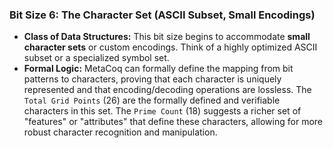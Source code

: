 ### Bit Size 6: The Character Set (ASCII Subset, Small Encodings)

*   **Class of Data Structures:** This bit size begins to accommodate **small character sets** or custom encodings. Think of a highly optimized ASCII subset or a specialized symbol set.
*   **Formal Logic:** MetaCoq can formally define the mapping from bit patterns to characters, proving that each character is uniquely represented and that encoding/decoding operations are lossless. The `Total Grid Points` (26) are the formally defined and verifiable characters in this set. The `Prime Count` (18) suggests a richer set of "features" or "attributes" that define these characters, allowing for more robust character recognition and manipulation.